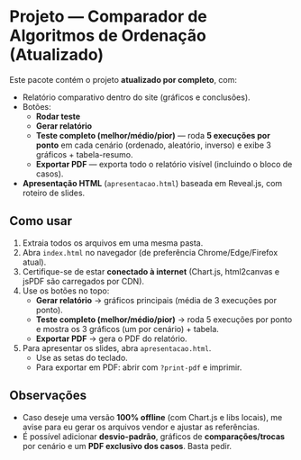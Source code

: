 # Projeto — Comparador de Algoritmos de Ordenação (Atualizado)

Este pacote contém o projeto **atualizado por completo**, com:

- Relatório comparativo dentro do site (gráficos e conclusões).
- Botões:
  - **Rodar teste**
  - **Gerar relatório**
  - **Teste completo (melhor/médio/pior)** — roda **5 execuções por ponto** em cada cenário (ordenado, aleatório, inverso) e exibe 3 gráficos + tabela-resumo.
  - **Exportar PDF** — exporta todo o relatório visível (incluindo o bloco de casos).
- **Apresentação HTML** (`apresentacao.html`) baseada em Reveal.js, com roteiro de slides.

## Como usar

1. Extraia todos os arquivos em uma mesma pasta.
2. Abra `index.html` no navegador (de preferência Chrome/Edge/Firefox atual).
3. Certifique-se de estar **conectado à internet** (Chart.js, html2canvas e jsPDF são carregados por CDN).
4. Use os botões no topo:
   - **Gerar relatório** → gráficos principais (média de 3 execuções por ponto).
   - **Teste completo (melhor/médio/pior)** → roda 5 execuções por ponto e mostra os 3 gráficos (um por cenário) + tabela.
   - **Exportar PDF** → gera o PDF do relatório.
5. Para apresentar os slides, abra `apresentacao.html`. 
   - Use as setas do teclado.
   - Para exportar em PDF: abrir com `?print-pdf` e imprimir.

## Observações

- Caso deseje uma versão **100% offline** (com Chart.js e libs locais), me avise para eu gerar os arquivos vendor e ajustar as referências.
- É possível adicionar **desvio-padrão**, gráficos de **comparações/trocas** por cenário e um **PDF exclusivo dos casos**. Basta pedir.
